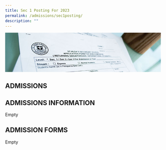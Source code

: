 ```yaml
---
title: Sec 1 Posting For 2023
permalink: /admissions/sec1posting/
description: ""
---
```


![](/images/Admissions/Admissions%20Page%20Banner.jpg)

ADMISSIONS
----------


ADMISSIONS INFORMATION
----------------------

 Empty 

ADMISSION FORMS
---------------

Empty

